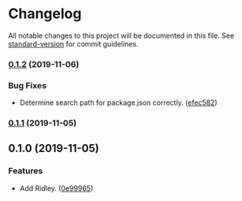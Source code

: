 # Changelog

All notable changes to this project will be documented in this file. See [standard-version](https://github.com/conventional-changelog/standard-version) for commit guidelines.

### [0.1.2](https://github.com/darkobits/ridley/compare/v0.1.1...v0.1.2) (2019-11-06)


### Bug Fixes

* Determine search path for package.json correctly. ([efec582](https://github.com/darkobits/ridley/commit/efec5823c4fa927f9a30e474ffa9f9eefa924891))

### [0.1.1](https://github.com/darkobits/ridley/compare/v0.1.0...v0.1.1) (2019-11-05)

## 0.1.0 (2019-11-05)


### Features

* Add Ridley. ([0e99965](https://github.com/darkobits/ridley/commit/0e999653328f204e31735f9da7cd48f806e3f02d))

